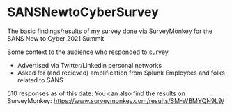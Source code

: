 # SANSNewtoCyberSurvey
The basic findings/results of my survey done via SurveyMonkey for the SANS New to Cyber 2021 Summit

Some context to the audience who responded to survey
- Advertised via Twitter/Linkedin personal networks
- Asked for (and recieved) amplification from Splunk Employees and folks related to SANS

510 responses as of this date. You can also find the results on SurveyMonkey: https://www.surveymonkey.com/results/SM-WBMYQN9L9/
